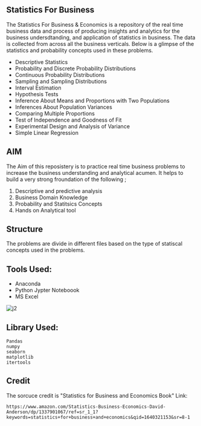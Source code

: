## Statistics For Business 
The Statistics For Business & Economics is a repository of the real time business data and process of producing insights and analytics for the business undersdtanding, and application of statistics in business. The data is collected from across all the business verticals. Below is a glimpse of the statistics and probability concepts used in these problems.

- Descriptive Statistics
- Probability and Discrete Probability Distributions 
- Continuous Probability Distributions
- Sampling and Sampling Distributions
- Interval Estimation
- Hypothesis Tests
- Inference About Means and Proportions with Two Populations
- Inferences About Population Variances
- Comparing Multiple Proportions
- Test of Independence and Goodness of Fit
- Experimental Design and Analysis of Variance
- Simple Linear Regression

## AIM

The Aim of this reposistery is to practice real time business problems to increase the business understanding and  analytical acumen. It helps to build a very strong froundation of the following
;

1. Descriptive and predictive analysis
2. Business Domain Knowledge
3. Probability and Statitsics Concepts
4. Hands on Analytical tool

## Structure

The problems are divide in different files based on the type of statiscal concepts used in the problems.

## Tools Used:
- Anaconda
- Python Jypter Noteboook
- MS Excel

![j2](https://user-images.githubusercontent.com/64645859/147317652-c1e06930-1ab1-419c-a375-51e3202852c5.png)

## Library Used:
```
Pandas
numpy
seaborn
matplotlib
itertools
```

## Credit
The sorcuce credit is "Statistics for Business and Economics Book"
Link: 
```
https://www.amazon.com/Statistics-Business-Economics-David-Anderson/dp/1337901067/ref=sr_1_1?keywords=statistics+for+business+and+economics&qid=1640321153&sr=8-1
```
